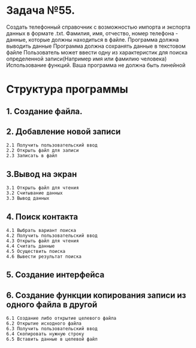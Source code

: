 # Задача №55. 
Создать телефонный справочник с возможностью импорта и экспорта данных в формате .txt. Фамилия, имя, отчество, номер телефона - данные, которые должны находиться в файле.
 Программа должна выводить данные
 Программа должна сохранять данные в текстовом файле
 Пользователь может ввести одну из характеристик для поиска 
 определенной записи(Например имя или фамилию человека)
 Использование функций. Ваша программа не должна быть линейной
# Структура программы
## 1. Создание файла.
## 2. Добавление новой записи
    2.1 Получить пользовательский ввод
    2.2 Открыть файл для записи
    2.3 Записать в файл
## 3.Вывод на экран
    3.1 Открыть файл для чтения
    3.2 Считывание данных
    3.3 Вывод данных
## 4. Поиск контакта
    4.1 Выбрать вариант поиска
    4.2 Получить пользовательский ввод
    4.3 Открыть файл для чтения
    4.4 Считать данные
    4.5 Осуществить поиска
    4.6 Вывести результат поиска
## 5. Создание интерфейса
## 6. Создание функции копирования записи из одного файла в другой
    6.1 Создание либо открытие целевого файла
    6.2 Открытие исходного файла
    6.3 Получить пользовательский ввод
    6.4 Скопировать нужную строку
    6.5 Вставить данные в целевой файл